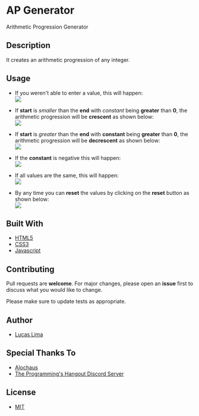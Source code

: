 # AP Generator

 Arithmetic Progression Generator

## Description

It creates an arithmetic progression of any integer.

## Usage

- If you weren't able to enter a value, this will happen:  
![](https://media.giphy.com/media/H3HbJkg4VskLXSx038/giphy.gif)

- If **start** is *smaller* than the **end** with *constant* being **greater** than **0**, the arithmetic progression will be **crescent** as shown below:  
![](https://media.giphy.com/media/Y4VNjsnC2CqXKv1suV/giphy.gif)

- If **start** is *greater* than the **end** with **constant** being **greater** than **0**, the arithmetic progression will be **decrescent** as shown below:  
![](https://media.giphy.com/media/Qwss3iWkdbDHcFzGFr/giphy.gif)

- If the **constant** is negative this will happen:  
![](https://media.giphy.com/media/QB578t7aeeZWZGot5z/giphy.gif)

- If all values are the same, this will happen:  
![](https://media.giphy.com/media/TfoQLenKcYnQ3x5rZw/giphy.gif)

- By any time you can **reset** the values by clicking on the **reset** button as shown below:  
![](https://media.giphy.com/media/gIlrdZlAV5YnRc4X5q/giphy.gif)

## Built With

- [HTML5](https://www.w3schools.com/html/html_intro.asp)
- [CSS3](https://www.w3schools.com/css/css_intro.asp)
- [Javascript](https://www.javascript.com/)

## Contributing

Pull requests are **welcome**. For major changes, please open an **issue** first to discuss what you would like to change.

Please make sure to update tests as appropriate.

## Author

- [Lucas Lima](https://github.com/blyatmobilebr)

## Special Thanks To

- [Alochaus](https://github.com/alochaus)
- [The Programming's Hangout Discord Server](https://discord.gg/programming)

## License

- [MIT](https://choosealicense.com/licenses/mit/)
